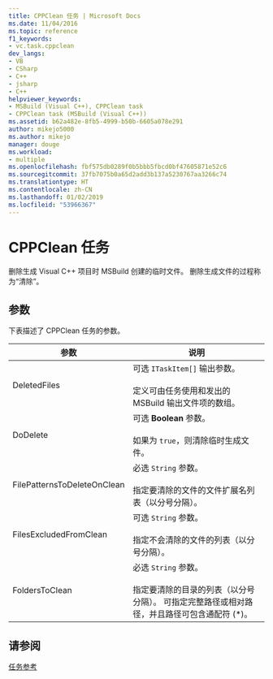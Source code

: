 ```yaml
---
title: CPPClean 任务 | Microsoft Docs
ms.date: 11/04/2016
ms.topic: reference
f1_keywords:
- vc.task.cppclean
dev_langs:
- VB
- CSharp
- C++
- jsharp
- C++
helpviewer_keywords:
- MSBuild (Visual C++), CPPClean task
- CPPClean task (MSBuild (Visual C++))
ms.assetid: b62a482e-8fb5-4999-b50b-6605a078e291
author: mikejo5000
ms.author: mikejo
manager: douge
ms.workload:
- multiple
ms.openlocfilehash: fbf575db0289f0b5bbb5fbcd0bf47605871e52c6
ms.sourcegitcommit: 37fb7075b0a65d2add3b137a5230767aa3266c74
ms.translationtype: HT
ms.contentlocale: zh-CN
ms.lasthandoff: 01/02/2019
ms.locfileid: "53966367"
---
```

# <a name="cppclean-task"></a>CPPClean 任务
删除生成 Visual C++ 项目时 MSBuild 创建的临时文件。 删除生成文件的过程称为“清除”。  
  
## <a name="parameters"></a>参数  
 下表描述了 CPPClean 任务的参数。  
  
|参数|说明|  
|---------------|-----------------|  
|DeletedFiles|可选 `ITaskItem[]` 输出参数。<br /><br /> 定义可由任务使用和发出的 MSBuild 输出文件项的数组。|  
|DoDelete|可选 **Boolean** 参数。<br /><br /> 如果为 `true`，则清除临时生成文件。|  
|FilePatternsToDeleteOnClean|必选 `String` 参数。<br /><br /> 指定要清除的文件的文件扩展名列表（以分号分隔）。|  
|FilesExcludedFromClean|可选 `String` 参数。<br /><br /> 指定不会清除的文件的列表（以分号分隔）。|  
|FoldersToClean|必选 `String` 参数。<br /><br /> 指定要清除的目录的列表（以分号分隔）。 可指定完整路径或相对路径，并且路径可包含通配符 (*)。|  
  
## <a name="see-also"></a>请参阅  
 [任务参考](../msbuild/msbuild-task-reference.md)